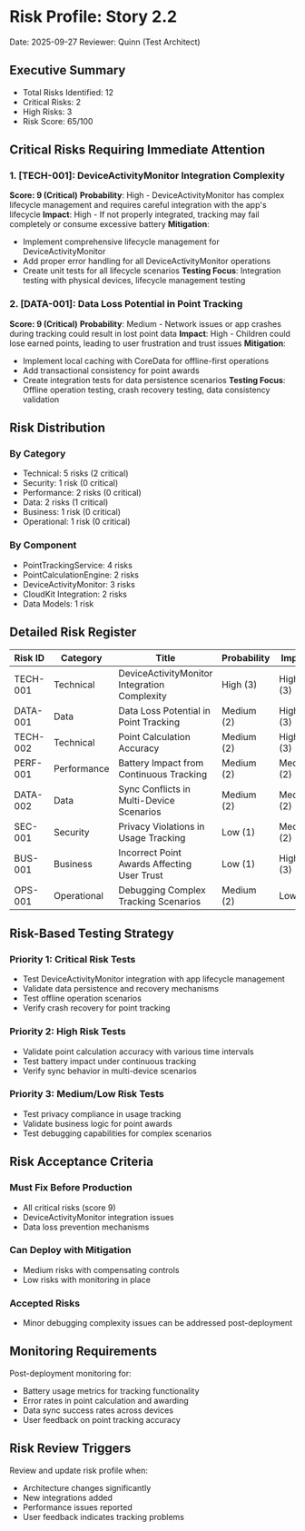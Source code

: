 # Risk Profile: Story 2.2

Date: 2025-09-27
Reviewer: Quinn (Test Architect)

## Executive Summary

- Total Risks Identified: 12
- Critical Risks: 2
- High Risks: 3
- Risk Score: 65/100

## Critical Risks Requiring Immediate Attention

### 1. [TECH-001]: DeviceActivityMonitor Integration Complexity

**Score: 9 (Critical)**
**Probability**: High - DeviceActivityMonitor has complex lifecycle management and requires careful integration with the app's lifecycle
**Impact**: High - If not properly integrated, tracking may fail completely or consume excessive battery
**Mitigation**:

- Implement comprehensive lifecycle management for DeviceActivityMonitor
- Add proper error handling for all DeviceActivityMonitor operations
- Create unit tests for all lifecycle scenarios
  **Testing Focus**: Integration testing with physical devices, lifecycle management testing

### 2. [DATA-001]: Data Loss Potential in Point Tracking

**Score: 9 (Critical)**
**Probability**: Medium - Network issues or app crashes during tracking could result in lost point data
**Impact**: High - Children could lose earned points, leading to user frustration and trust issues
**Mitigation**:

- Implement local caching with CoreData for offline-first operations
- Add transactional consistency for point awards
- Create integration tests for data persistence scenarios
  **Testing Focus**: Offline operation testing, crash recovery testing, data consistency validation

## Risk Distribution

### By Category

- Technical: 5 risks (2 critical)
- Security: 1 risk (0 critical)
- Performance: 2 risks (0 critical)
- Data: 2 risks (1 critical)
- Business: 1 risk (0 critical)
- Operational: 1 risk (0 critical)

### By Component

- PointTrackingService: 4 risks
- PointCalculationEngine: 2 risks
- DeviceActivityMonitor: 3 risks
- CloudKit Integration: 2 risks
- Data Models: 1 risk

## Detailed Risk Register

| Risk ID  | Category | Title                                    | Probability | Impact | Score | Priority |
| -------- | -------- | ---------------------------------------- | ----------- | ------ | ----- | -------- |
| TECH-001 | Technical | DeviceActivityMonitor Integration Complexity | High (3)    | High (3) | 9     | Critical |
| DATA-001 | Data      | Data Loss Potential in Point Tracking    | Medium (2)  | High (3) | 9     | Critical |
| TECH-002 | Technical | Point Calculation Accuracy               | Medium (2)  | High (3) | 6     | High     |
| PERF-001 | Performance | Battery Impact from Continuous Tracking | Medium (2)  | Medium (2) | 4     | Medium   |
| DATA-002 | Data      | Sync Conflicts in Multi-Device Scenarios | Medium (2)  | Medium (2) | 4     | Medium   |
| SEC-001  | Security  | Privacy Violations in Usage Tracking     | Low (1)     | Medium (2) | 2     | Low      |
| BUS-001  | Business  | Incorrect Point Awards Affecting User Trust | Low (1)     | High (3) | 3     | Low      |
| OPS-001  | Operational | Debugging Complex Tracking Scenarios   | Medium (2)  | Low (1)  | 2     | Low      |

## Risk-Based Testing Strategy

### Priority 1: Critical Risk Tests

- Test DeviceActivityMonitor integration with app lifecycle management
- Validate data persistence and recovery mechanisms
- Test offline operation scenarios
- Verify crash recovery for point tracking

### Priority 2: High Risk Tests

- Validate point calculation accuracy with various time intervals
- Test battery impact under continuous tracking
- Verify sync behavior in multi-device scenarios

### Priority 3: Medium/Low Risk Tests

- Test privacy compliance in usage tracking
- Validate business logic for point awards
- Test debugging capabilities for complex scenarios

## Risk Acceptance Criteria

### Must Fix Before Production

- All critical risks (score 9)
- DeviceActivityMonitor integration issues
- Data loss prevention mechanisms

### Can Deploy with Mitigation

- Medium risks with compensating controls
- Low risks with monitoring in place

### Accepted Risks

- Minor debugging complexity issues can be addressed post-deployment

## Monitoring Requirements

Post-deployment monitoring for:

- Battery usage metrics for tracking functionality
- Error rates in point calculation and awarding
- Data sync success rates across devices
- User feedback on point tracking accuracy

## Risk Review Triggers

Review and update risk profile when:

- Architecture changes significantly
- New integrations added
- Performance issues reported
- User feedback indicates tracking problems